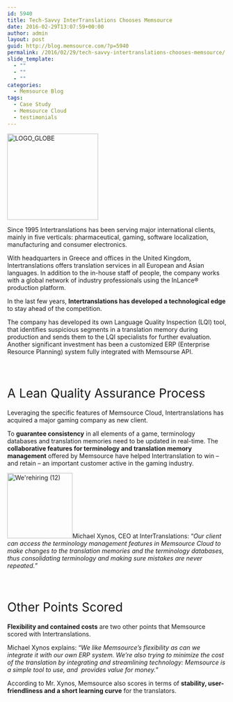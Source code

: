 ```yaml
---
id: 5940
title: Tech-Savvy InterTranslations Chooses Memsource
date: 2016-02-29T13:07:59+00:00
author: admin
layout: post
guid: http://blog.memsource.com/?p=5940
permalink: /2016/02/29/tech-savvy-intertranslations-chooses-memsource/
slide_template:
  - ""
  - ""
  - ""
categories:
  - Memsource Blog
tags:
  - Case Study
  - Memsource Cloud
  - testimonials
---
```

<span style="font-weight: 400;"><a href="/wp-content/uploads/2016/02/LOGO_GLOBE.png"><img class=" size-full wp-image-6129 aligncenter" src="/wp-content/uploads/2016/02/LOGO_GLOBE.png" alt="LOGO_GLOBE" width="209" height="198" data-id="6129" /></a></span>

<span style="font-weight: 400;">Since 1995 Intertranslations has been serving major international clients, mainly in five verticals: pharmaceutical, gaming, software localization, manufacturing and consumer electronics.</span>

<span style="font-weight: 400;">With headquarters in Greece and offices in the United Kingdom, Intertranslations offers translation services in all European and Asian languages. In addition to the in-house staff of people, the company works with a global network of industry professionals using the InLance® production platform. </span>

<span style="font-weight: 400;">In the last few years, <strong>Intertranslations has developed a technological edge</strong> to stay ahead of the competition.</span>

<!--more-->

<span style="font-weight: 400;">The company has developed its own Language Quality Inspection (LQI) tool, that identifies suspicious segments in a translation memory during production and sends them to the LQI specialists for further evaluation. Another significant investment has been a customized ERP (Enterprise Resource Planning) system fully integrated with Memsourse API.</span>

&nbsp;

# <span style="font-weight: 400;">A Lean Quality Assurance Process</span>

<span style="font-weight: 400;">Leveraging the specific features of Memsource Cloud, Intertranslations has acquired a major gaming company as new client. </span>

<span style="font-weight: 400;">To </span>**guarantee consistency** <span style="font-weight: 400;">in all elements of a game, terminology databases and translation memories need to be updated in real-time. The</span> **collaborative features for terminology and translation memory management** <span style="font-weight: 400;">offered by Memsource have helped Intertranslation to win &#8211; and retain &#8211; an important customer active in the gaming industry.</span>

<span style="font-weight: 400;"><a href="/wp-content/uploads/2016/02/Werehiring-12.png"><img class=" size-full wp-image-6128 alignleft" src="/wp-content/uploads/2016/02/Werehiring-12.png" alt="We'rehiring (12)" width="150" height="150" data-id="6128" /></a></span><span style="font-weight: 400;">Michael Xynos, CEO at InterTranslations: “</span>_<span style="font-weight: 400;">Our client can access the terminology management features in Memsource Cloud to make changes to the translation memories and the terminology databases, thus consolidating terminology and making sure mistakes are never repeated.</span>_<span style="font-weight: 400;">”</span>

&nbsp;

# <span style="font-weight: 400;">Other Points Scored</span>

**Flexibility and contained costs** <span style="font-weight: 400;">are two other points that Memsource scored with Intertranslations. </span>

<span style="font-weight: 400;">Michael Xynos explains: “</span>_<span style="font-weight: 400;">We like Memsource’s flexibility as can we integrate it with our own ERP system. We’re also trying to minimize the cost of the translation by integrating and streamlining technology: Memsource is a simple tool to use, and  provides value for money.</span>_<span style="font-weight: 400;">”</span>

<span style="font-weight: 400;">According to Mr. Xynos, Memsource also scores in terms of </span>**stability, user-friendliness and a short learning curve** <span style="font-weight: 400;">for the translators.</span>